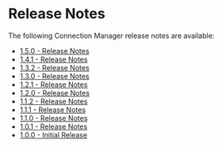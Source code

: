 [title]: # (Release Notes)
[tags]: # (releasenotes,bugs,fixes)
[priority]: # (800)
# Release Notes 

The following Connection Manager release notes are available:

* [1.5.0 - Release Notes](rn-1.5.0.md)
* [1.4.1 - Release Notes](rn-1.4.1.md)
* [1.3.2 - Release Notes](rn-1.3.2.md)
* [1.3.0 - Release Notes](rn-1.3.0.md)
* [1.2.1 - Release Notes](rn-1.2.1.md)
* [1.2.0 - Release Notes](rn-1.2.0.md)
* [1.1.2 - Release Notes](rn-1.1.2.md)
* [1.1.1 - Release Notes](rn-1.1.1.md)
* [1.1.0 - Release Notes](rn-1.1.0.md)
* [1.0.1 - Release Notes](rn-1.0.1.md)
* [1.0.0 - Initial Release](rn-1.0.0.md)
